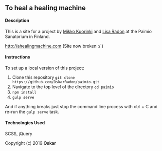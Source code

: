 ## To heal a healing machine

#### Description
This is a site for a project by [Mikko Kuorinki](http://www.kuorinki.com) and [Lisa Radon](http://www.lisaradon.com) at the Paimio Sanatorium in Finland.

http://ahealingmachine.com (Site now broken :/ )

#### Instructions
To set up a local version of this project:

1. Clone this repository `git clone https://github.com/OskarRadon/paimio.git`
2. Navigate to the top level of the directory `cd paimio`
3. `npm install`
4. `gulp serve`

And if anything breaks just stop the command line process with ctrl + C and re-run the `gulp serve` task.

#### Technologies Used
SCSS, jQuery

Copyright (c) 2016 **Oskar**
